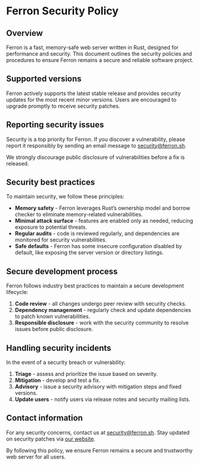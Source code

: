 # Ferron Security Policy

## Overview
Ferron is a fast, memory-safe web server written in Rust, designed for performance and security. This document outlines the security policies and procedures to ensure Ferron remains a secure and reliable software project.

## Supported versions
Ferron actively supports the latest stable release and provides security updates for the most recent minor versions. Users are encouraged to upgrade promptly to receive security patches.

## Reporting security issues
Security is a top priority for Ferron. If you discover a vulnerability, please report it responsibly by sending an email message to [security@ferron.sh](mailto:security@ferron.sh).

We strongly discourage public disclosure of vulnerabilities before a fix is released.

## Security best practices
To maintain security, we follow these principles:

- **Memory safety** - Ferron leverages Rust’s ownership model and borrow checker to eliminate memory-related vulnerabilities.
- **Minimal attack surface** - features are enabled only as needed, reducing exposure to potential threats.
- **Regular audits** - code is reviewed regularly, and dependencies are monitored for security vulnerabilities.
- **Safe defaults** - Ferron has some insecure configuration disabled by default, like exposing the server version or directory listings.

## Secure development process
Ferron follows industry best practices to maintain a secure development lifecycle:

1. **Code review** - all changes undergo peer review with security checks.
2. **Dependency management** - regularly check and update dependencies to patch known vulnerabilities.
3. **Responsible disclosure** - work with the security community to resolve issues before public disclosure.

## Handling security incidents
In the event of a security breach or vulnerability:

1. **Triage** - assess and prioritize the issue based on severity.
2. **Mitigation** - develop and test a fix.
3. **Advisory** - issue a security advisory with mitigation steps and fixed versions.
4. **Update users** - notify users via release notes and security mailing lists.

## Contact information
For any security concerns, contact us at [security@ferron.sh](mailto:security@ferron.sh). Stay updated on security patches via [our website](https://www.ferronweb.org).

By following this policy, we ensure Ferron remains a secure and trustworthy web server for all users.
